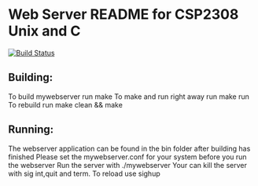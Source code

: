 # Web Server README for CSP2308 Unix and C #
[![Build Status](https://ci.termini.me/buildStatus/icon?job=CSP2308_WebServer)](https://ci.termini.me/job/CSP2308_WebServer/)

## Building:
  To build mywebserver run make
  To make and run right away run make run
  To rebuild run make clean && make

## Running:
  The webserver application can be found in the bin folder after building has finished
  Please set the mywebserver.conf for your system before you run the webserver
  Run the server with ./mywebserver
  Your can kill the server with sig int,quit and term.
  To reload use sighup
